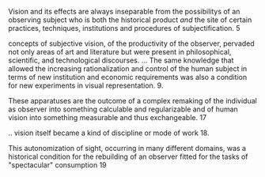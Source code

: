 Vision and its effects are always inseparable from the possibilitys of an observing subject who is both the historical product _and_ the site of certain practices, techniques, institutions and procedures of subjectification. 5

concepts of subjective vision, of the productivity of the observer, pervaded not only areas of art and literature but were present in philosophical, scientific, and technological discourses. ... The same knowledge that allowed the increasing rationalization and control of the human subject in terms of new institution and economic requirements was also a condition for new experiments in visual representation. 9.  

These apparatuses are the outcome of a complex remaking of the individual as observer into something calculable and regularizable and of human vision into something measurable and thus exchangeable. 17

.. vision itself became a kind of discipline or mode of work 18.   

This autonomization of sight, occurring in many different domains, was a historical condition for the rebuilding of an observer fitted for the tasks of "spectacular" consumption 19
